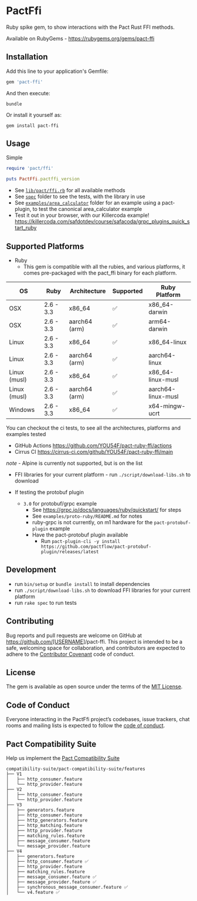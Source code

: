 # PactFfi

Ruby spike gem, to show interactions with the Pact Rust FFI methods.

Available on RubyGems - <https://rubygems.org/gems/pact-ffi>

## Installation

Add this line to your application's Gemfile:

```ruby
gem 'pact-ffi'
```

And then execute:

    bundle

Or install it yourself as:

    gem install pact-ffi

## Usage

Simple

```ruby
require 'pact/ffi'

puts PactFfi.pactffi_version
```

- See [`lib/pact/ffi.rb`](lib/pact/ffi.rb) for all available methods
- See [`spec`](spec) folder to see the tests, with the library in use
- See [`examples/area_calculator`](examples/area_calculator) folder for an example using a pact-plugin, to test the canonical area_calculator example
- Test it out in your browser, with our Killercoda example! <https://killercoda.com/safdotdev/course/safacoda/grpc_plugins_quick_start_ruby>

## Supported Platforms

- Ruby
  - This gem is compatible with all the rubies, and various platforms, it comes pre-packaged with the pact_ffi binary for each platform.
  
| OS            | Ruby          | Architecture | Supported   | Ruby Platform     |
| -------       | -------       | ------------ | ---------   | ---------         |
| OSX           | 2.6 - 3.3     | x86_64       | ✅          | x86_64-darwin     |
| OSX           | 2.6 - 3.3     | aarch64 (arm)| ✅          | arm64-darwin      |
| Linux         | 2.6 - 3.3     | x86_64       | ✅          | x86_64-linux      |
| Linux         | 2.6 - 3.3     | aarch64 (arm)| ✅          | aarch64-linux     |
| Linux (musl)  | 2.6 - 3.3     | x86_64       | ✅          | x86_64-linux-musl |
| Linux (musl)  | 2.6 - 3.3     | aarch64 (arm)| ✅          | aarch64-linux-musl|
| Windows       | 2.6 - 3.3     | x86_64       | ✅          | x64-mingw-ucrt    |

You can checkout the ci tests, to see all the architectures, platforms and examples tested

- GitHub Actions <https://github.com/YOU54F/pact-ruby-ffi/actions>
- Cirrus CI <https://cirrus-ci.com/github/YOU54F/pact-ruby-ffi/main>

_note_ - Alpine is currently not supported, but is on the list

- FFI libraries for your current platform - run `./script/download-libs.sh` to download

- If testing the protobuf plugin
  - `3.0` for protobuf/grpc example
    - See <https://grpc.io/docs/languages/ruby/quickstart/> for steps
    - See `examples/proto-ruby/README.md` for notes
    - ruby-grpc is not currently, on m1 hardware for the `pact-protobuf-plugin` example
    - Have the pact-protobuf plugin available
      - Run `pact-plugin-cli -y install https://github.com/pactflow/pact-protobuf-plugin/releases/latest`

## Development

- run `bin/setup` or `bundle install` to install dependencies
- run `./script/download-libs.sh` to download FFI libraries for your current platform
- run `rake spec` to run tests

## Contributing

Bug reports and pull requests are welcome on GitHub at <https://github.com/[USERNAME>]/pact-ffi. This project is intended to be a safe, welcoming space for collaboration, and contributors are expected to adhere to the [Contributor Covenant](http://contributor-covenant.org) code of conduct.

## License

The gem is available as open source under the terms of the [MIT License](http://opensource.org/licenses/MIT).

## Code of Conduct

Everyone interacting in the PactFfi project’s codebases, issue trackers, chat rooms and mailing lists is expected to follow the [code of conduct](https://github.com/[USERNAME]/pact-ffi/blob/master/CODE_OF_CONDUCT.md).

## Pact Compatibility Suite

Help us implement the [Pact Compatibility Suite](https://github.com/pact-foundation/pact-compatibility-suite)

```
compatibility-suite/pact-compatibility-suite/features
├── V1
│   ├── http_consumer.feature
│   └── http_provider.feature
├── V2
│   ├── http_consumer.feature
│   └── http_provider.feature
├── V3
│   ├── generators.feature
│   ├── http_consumer.feature
│   ├── http_generators.feature
│   ├── http_matching.feature
│   ├── http_provider.feature
│   ├── matching_rules.feature
│   ├── message_consumer.feature
│   └── message_provider.feature
├── V4
│   ├── generators.feature
│   ├── http_consumer.feature ✅
│   ├── http_provider.feature
│   ├── matching_rules.feature
│   ├── message_consumer.feature ✅
│   ├── message_provider.feature ✅
│   ├── synchronous_message_consumer.feature ✅
│   └── v4.feature ✅
```
